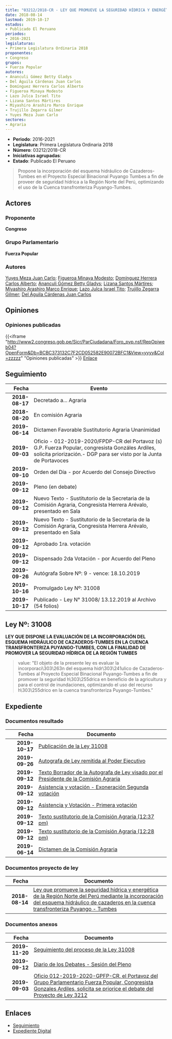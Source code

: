 ```yaml
---
title: "03212/2018-CR - LEY QUE PROMUEVE LA SEGURIDAD HÍDRICA Y ENERGÉTICA DE LA REGIÓN NORTE DEL PERÚ MEDIANTE LA INCORPORACIÓN DEL ESQUEMA HIDRÁULICO DE CAZADEROS EN LA CUENCA TRANSFRONTERIZA PUYANGO-TUMBES"
date: 2018-08-14
lastmod: 2019-10-17
estados:
- Publicado El Peruano
periodos:
- 2016-2021
legislaturas:
- Primera Legislatura Ordinaria 2018
proponentes:
- Congreso
grupos:
- Fuerza Popular
autores:
- Ananculi Gómez Betty Gladys
- Del Águila Cárdenas Juan Carlos
- Domínguez Herrera Carlos Alberto
- Figueroa Minaya Modesto
- Lazo Julca Israel Tito
- Lizana Santos Mártires
- Miyashiro Arashiro Marco Enrique
- Trujillo Zegarra Gilmer
- Yuyes Meza Juan Carlo
sectores:
- Agraria
---
```

- **Periodo**: 2016-2021
- **Legislatura**: Primera Legislatura Ordinaria 2018
- **Número**: 03212/2018-CR
- **Iniciativas agrupadas**: 
- **Estado**: Publicado El Peruano

> Propone la incorporación del esquema hidráulico de Cazaderos-Tumbes en el Proyecto Especial Binacional Puyango Tumbes a fin de proveer de seguridad hídrica a la Región Norte del Perú, optimizando el uso de la Cuenca transfronteriza Puyango-Tumbes.


## Actores

### Proponente

**Congreso**

### Grupo Parlamentario

**Fuerza Popular**

### Autores

[Yuyes Meza Juan Carlo](mailto:mailto:jyuyes@congreso.gob.pe); [Figueroa Minaya Modesto](mailto:mailto:mfigueroam@congreso.gob.pe); [Domínguez Herrera Carlos Alberto](mailto:mailto:cdominguez@congreso.gob.pe); [Ananculi Gómez Betty Gladys](mailto:mailto:bananculi@congreso.gob.pe); [Lizana Santos Mártires](mailto:mailto:mlizana@congreso.gob.pe); [Miyashiro Arashiro Marco Enrique](mailto:mailto:mmiyashiro@congreso.gob.pe); [Lazo Julca Israel Tito](mailto:mailto:ilazo@congreso.gob.pe); [Trujillo Zegarra Gilmer](mailto:mailto:gtrujilloz@congreso.gob.pe); [Del Águila Cárdenas Juan Carlos](mailto:mailto:jdelaguila@congreso.gob.pe)

## Opiniones

### Opiniones publicadas

{{<iframe "http://www2.congreso.gob.pe/Sicr/ParCiudadana/Foro_pvp.nsf/RepOpiweb04?OpenForm&Db=BCBC373132C7F2CD052582E90072BFC1&View=yyyy&Col=zzzzz" "Opiniones publicadas" >}}
[Enlace](http://www2.congreso.gob.pe/Sicr/ParCiudadana/Foro_pvp.nsf/RepOpiweb04?OpenForm&Db=BCBC373132C7F2CD052582E90072BFC1&View=yyyy&Col=zzzzz)


## Seguimiento

| Fecha | Evento |
|------:|--------|
| **2018-08-17** | Decretado a... Agraria |
| **2018-08-20** | En comisión Agraria |
| **2019-06-14** | Dictamen Favorable Sustitutorio Agraria Unanimidad |
| **2019-09-03** | Oficio - 012-2019-2020/FPDP-CR del Portavoz (s) G.P. Fuerza Popular, congresista Gonzáles Ardiles, solicita priorización.- DGP para ser visto por la Junta de Portavoces |
| **2019-09-10** | Orden del Día - por Acuerdo del Consejo Directivo |
| **2019-09-12** | Pleno (en debate) |
| **2019-09-12** | Nuevo Texto - Sustitutorio de la Secretaria de la Comisión Agraria, Congresista Herrera Arévalo, presentado en Sala |
| **2019-09-12** | Nuevo Texto - Sustitutorio de la Secretaria de la Comisión Agraria, Congresista Herrera Arévalo, presentado en Sala |
| **2019-09-12** | Aprobado 1ra. votación |
| **2019-09-12** | Dispensado 2da Votación - por Acuerdo del Pleno |
| **2019-09-26** | Autógrafa Sobre Nº: 9 - vence: 18.10.2019 |
| **2019-10-16** | Promulgado Ley Nº: 31008 |
| **2019-10-17** | Publicado - Ley N° 31008/ 13.12.2019 al Archivo (54 folios) |

## Ley Nº: 31008

**LEY QUE DISPONE LA EVALUACIÓN DE LA INCORPORACIÓN DEL ESQUEMA HIDRÁULICO DE CAZADEROS-TUMBES EN LA CUENCA TRANSFRONTERIZA PUYANGO-TUMBES, CON LA FINALIDAD DE PROMOVER LA SEGURIDAD HÍDRICA DE LA REGIÓN TUMBES**

> value: "El objeto de la presente ley es evaluar la incorporaci\303\263n del esquema hidr\303\241ulico de Cazaderos-Tumbes al Proyecto Especial Binacional Puyango-Tumbes a fin de promover la seguridad h\303\255drica en beneficio de la agricultura y para el control de inundaciones, optimizando el uso del recurso h\303\255drico en la cuenca transfronteriza Puyango-Tumbes."


## Expediente

### Documentos resultado

| Fecha | Documento |
|------:|-----------|
| **2019-10-17** | [Publicación de la Ley 31008](http://www.leyes.congreso.gob.pe/Documentos/2016_2021/ADLP/Normas_Legales/31008-LEY.pdf) |
| **2019-09-26** | [Autografa de Ley remitida al Poder Ejecutivo](http://www.leyes.congreso.gob.pe/Documentos/2016_2021/ADLP/Texto_Aprobado/AU0321220190926.pdf) |
| **2019-09-12** | [Texto Borrador de la Autografa de Ley visado por el Presidente de la Comisión Agraria](http://www.leyes.congreso.gob.pe/Documentos/2016_2021/Texto_Borrador_de_Autografa/BAU0321220190916.pdf) |
| **2019-09-12** | [Asistencia y votación - Exoneración Segunda votación](http://www.leyes.congreso.gob.pe/Documentos/2016_2021/Asistencia_y_Votacion/Proyectos_de_Ley/Exoneracion_de_Segunda_Votacion/ESV0321220190912.pdf) |
| **2019-09-12** | [Asistencia y Votación - Primera votación](http://www.leyes.congreso.gob.pe/Documentos/2016_2021/Asistencia_y_Votacion/Proyectos_de_Ley/AV0321220190912.pdf) |
| **2019-09-12** | [Texto sustitutorio de la Comisión Agraria (12:37 pm)](http://www.leyes.congreso.gob.pe/Documentos/2016_2021/Texto_Sustitutorio/Proyectos_de_Ley/TS0321220190912..pdf) |
| **2019-09-12** | [Texto sustitutorio de la Comisión Agraria (12:28 pm)](http://www2.congreso.gob.pe/Sicr/TraDocEstProc/Contdoc01_2011.nsf/Docpub/36919A2E08B13D3A0525847300602350/$FILE/PL03212.pdf) |
| **2019-06-14** | [Dictamen de la Comisión Agraria](http://www.leyes.congreso.gob.pe/Documentos/2016_2021/ADLP/Normas_Legales/30815-LEY.pdf) |

### Documentos proyecto de ley

| Fecha | Documento |
|------:|-----------|
| **2018-08-14** | [Ley que promueve la seguridad hídrica y energética de la Región Norte del Perú mediante la incorporación del esquema hidráulico de cazaderos en la cuenca transfronteriza Puyango - Tumbes](http://www.leyes.congreso.gob.pe/Documentos/2016_2021/Proyectos_de_Ley_y_de_Resoluciones_Legislativas/PL0321220180814.PDF) |

### Documentos anexos

| Fecha | Documento |
|------:|-----------|
| **2019-11-20** | [Seguimiento del proceso de la Ley 31008](http://www.leyes.congreso.gob.pe/Documentos/2016_2021/Seguimiento_de_Proyectos_de_Ley/03212PL20161120.pdf) |
| **2019-09-12** | [Diario de los Debates - Sesión del Pleno](http://www2.congreso.gob.pe/Sicr/DiarioDebates/Publicad.nsf/SesionesPleno/05256D6E0073DFE905258474000ED4E1/$FILE/PLO-2019-10.pdf) |
| **2019-09-03** | [Oficio 012-2019-2020-GPFP-CR, el Portavoz del Grupo Parlamentario Fuerza Popular, Congresista Gonzales Ardiles, solicita se priorice el debate del Proyecto de Ley 3212](http://www.leyes.congreso.gob.pe/Documentos/2016_2021/Oficios/Grupos_Parlamentarios/OFICIO-012-2019-2020-GPFP-CR.pdf) |

## Enlaces

- [Seguimiento](http://www2.congreso.gob.pe/Sicr/TraDocEstProc/CLProLey2016.nsf/f7fff46988ca05b1052578e100829cc7/d5fa00d13c936f29052582e9006e6a31?OpenDocument)
- [Expediente Digital](http://www2.congreso.gob.pe/Sicr/TraDocEstProc/Expvirt_2011.nsf/visbusqptramdoc1621/03212?opendocument)

